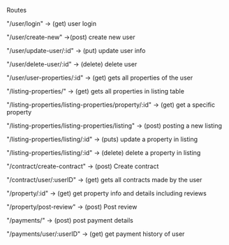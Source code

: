 Routes


  "/user/login" -> (get) user login
  
  "/user/create-new" ->(post)  create new user
  
  "/user/update-user/:id" -> (put) update user info
  
  "/user/delete-user/:id" ->  (delete) delete user
  
  "/user/user-properties/:id" -> (get) gets all properties of the user
  
  "/listing-properties/" -> (get) gets all properties in listing table
  
  "/listing-properties/listing-properties/property/:id" -> (get) get a specific property
  
  "/listing-properties/listing-properties/listing" -> (post) posting a new listing
  
  "/listing-properties/listing/:id" -> (puts) update a property in listing
  
  "/listing-properties/listing/:id" -> (delete) delete a property in listing
  
  "/contract/create-contract" -> (post) Create contract
  
  "/contract/user/:userID" -> (get) gets all contracts made by the user
  
  "/property/:id" -> (get) get property info and details including reviews
  
  "/property/post-review" -> (post) Post review
  
  "/payments/" -> (post)  post payment details
  
  "/payments/user/:userID" -> (get) get payment history of user
  
  
